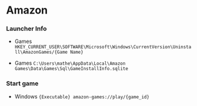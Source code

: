 # Amazon

### Launcher Info

- Games
  `HKEY_CURRENT_USER\SOFTWARE\Microsoft\Windows\CurrentVersion\Uninstall\AmazonGames/{Game Name}`
  
- Games
  `C:\Users\mathe\AppData\Local\Amazon Games\Data\Games\Sql\GameInstallInfo.sqlite`

### Start game

- Windows
  `{Executable} amazon-games://play/{game_id}`





